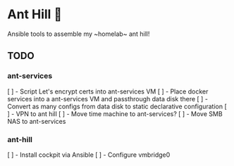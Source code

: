 # Ant Hill 🐜

Ansible tools to assemble my ~homelab~ ant hill!

## TODO

### ant-services

[ ] - Script Let's encrypt certs into ant-services VM
[ ] - Place docker services into a ant-services VM and passthrough data disk there
[ ] - Convert as many configs from data disk to static declarative configuration
[ ] - VPN to ant hill
[ ] - Move time machine to ant-services?
[ ] - Move SMB NAS to ant-services

### ant-hill

[ ] - Install cockpit via Ansible
[ ] - Configure vmbridge0